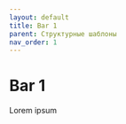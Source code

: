 ```yaml
---
layout: default
title: Bar 1
parent: Структурные шаблоны
nav_order: 1
---
```


# Bar 1

Lorem ipsum
